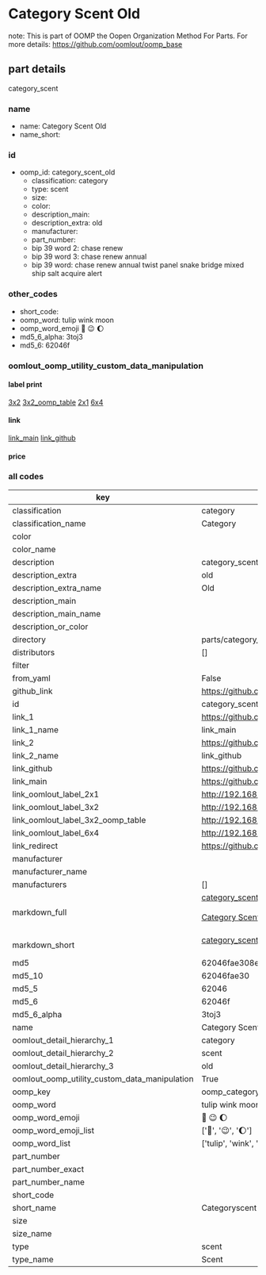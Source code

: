# Category Scent Old  

note: This is part of OOMP the Oopen Organization Method For Parts. For more details: https://github.com/oomlout/oomp_base

##  part details
  



category_scent



### name
* name: Category Scent Old
* name_short: 
### id
* oomp_id: category_scent_old
  * classification: category
  * type: scent
  * size: 
  * color: 
  * description_main: 
  * description_extra: old
  * manufacturer: 
  * part_number: 
  * bip 39 word 2: chase renew
  * bip 39 word 3: chase renew annual
  * bip 39 word: chase renew annual twist panel snake bridge mixed ship salt acquire alert

### other_codes
* short_code: 
* oomp_word: tulip wink moon
* oomp_word_emoji :tulip: :wink: :moon:
* md5_6_alpha: 3toj3
* md5_6: 62046f






### oomlout_oomp_utility_custom_data_manipulation
#### label print
[3x2](http://192.168.1.245:1112/?label=oomp%203toj3)
[3x2_oomp_table](http://192.168.1.108:1112/?label=oomp%203toj3)
[2x1](http://192.168.1.242:1112/?label=oomp%203toj3)
[6x4](http://192.168.1.55:1112/?label=oomp%203toj3)    

#### link

[link_main](https://github.com/oomlout/oomlout_oomp_version_1_messy/tree/main/parts/category_scent_old) [link_github](https://github.com/oomlout/oomlout_oomp_version_1_messy/tree/main/parts/category_scent_old)                             

#### price







### all codes 
| key | value |  
| --- | --- |  
| classification | category |  
| classification_name | Category |  
| color |  |  
| color_name |  |  
| description | category_scent |  
| description_extra | old |  
| description_extra_name | Old |  
| description_main |  |  
| description_main_name |  |  
| description_or_color |   |  
| directory | parts/category_scent_old |  
| distributors | [] |  
| filter |  |  
| from_yaml | False |  
| github_link | https://github.com/oomlout/oomlout_oomp_part_src/tree/main/parts/category_scent_old |  
| id | category_scent_old |  
| link_1 | https://github.com/oomlout/oomlout_oomp_version_1_messy/tree/main/parts/category_scent_old |  
| link_1_name | link_main |  
| link_2 | https://github.com/oomlout/oomlout_oomp_version_1_messy/tree/main/parts/category_scent_old |  
| link_2_name | link_github |  
| link_github | https://github.com/oomlout/oomlout_oomp_version_1_messy/tree/main/parts/category_scent_old |  
| link_main | https://github.com/oomlout/oomlout_oomp_version_1_messy/tree/main/parts/category_scent_old |  
| link_oomlout_label_2x1 | http://192.168.1.242:1112/?label=oomp%203toj3 |  
| link_oomlout_label_3x2 | http://192.168.1.245:1112/?label=oomp%203toj3 |  
| link_oomlout_label_3x2_oomp_table | http://192.168.1.108:1112/?label=oomp%203toj3 |  
| link_oomlout_label_6x4 | http://192.168.1.55:1112/?label=oomp%203toj3 |  
| link_redirect | https://github.com/oomlout/oomlout_oomp_version_1_messy/tree/main/parts/category_scent_old |  
| manufacturer |  |  
| manufacturer_name |  |  
| manufacturers | [] |  
| markdown_full | [category_scent_old](none)<br>[](none)<br>[Category Scent Old](none)<br><br> |  
| markdown_short | [category_scent_old](none)<br><br> |  
| md5 | 62046fae308e237b34cfceb812ed8935 |  
| md5_10 | 62046fae30 |  
| md5_5 | 62046 |  
| md5_6 | 62046f |  
| md5_6_alpha | 3toj3 |  
| name | Category Scent Old |  
| oomlout_detail_hierarchy_1 | category |  
| oomlout_detail_hierarchy_2 | scent |  
| oomlout_detail_hierarchy_3 | old |  
| oomlout_oomp_utility_custom_data_manipulation | True |  
| oomp_key | oomp_category_scent_old |  
| oomp_word | tulip wink moon |  
| oomp_word_emoji | :tulip: :wink: :moon: |  
| oomp_word_emoji_list | [':tulip:', ':wink:', ':moon:'] |  
| oomp_word_list | ['tulip', 'wink', 'moon'] |  
| part_number |  |  
| part_number_exact |  |  
| part_number_name |  |  
| short_code |  |  
| short_name | Categoryscent |  
| size |  |  
| size_name |  |  
| type | scent |  
| type_name | Scent |  
